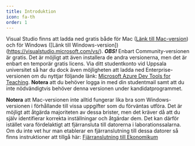 ```yaml
---
title: Introduktion
icon: fa-th
order: 1
---
```


Visual Studio finns att ladda ned gratis både för Mac ([Länk till Mac-version](https://visualstudio.microsoft.com/vs/mac/)) och för Windows ([Länk till Windows-version])(https://visualstudio.microsoft.com/vs/). ***OBS!*** Enbart Community-versionen är gratis. Det är möjligt att även installera de andra versionerna, men det är enbart en temporär gratis licens. Via ditt studentkonto vid Uppsala universitet så har du dock även möjligheten att ladda ned Enterprise-versionen om du nyttjar följande länk: [Microsoft Azure Dev Tools for Teaching](https://azureforeducation.microsoft.com/devtools). **Notera** att du behöver logga in med din studentmail samt att du inte nödvändigtvis behöver denna versionen under kandidatprogrammet.

**Notera** att Mac-versionen inte alltid fungerar lika bra som Windows-versionen i förhållande till vissa uppgifter som du förväntas utföra. Det är möjligt att åtgärda majoriteten av dessa brister, men det kräver då att du själv identifierar korrekta inställningar och åtgärdar dem. Det kan därför istället vara fördelaktigt att fjärransluta till datorerna i laborationssalarna. Om du inte vet hur man etablerar en fjärranslutning till dessa datorer så finns instruktioner att tillgå här: [Fjärranslutning till Ekonomikum](https://www.ekonomikum.uu.se/service/itsupport/remotedesktop)
